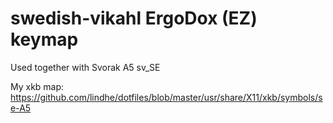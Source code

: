 # swedish-vikahl ErgoDox (EZ) keymap

Used together with Svorak A5 sv_SE

My xkb map: https://github.com/lindhe/dotfiles/blob/master/usr/share/X11/xkb/symbols/se-A5

